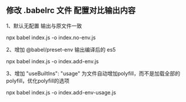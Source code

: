 ## 修改 .babelrc 文件 配置对比输出内容

1、默认无配置 输出与原文件一致

npx babel index.js -o index.no-env.js

2、增加 @babel/preset-env 输出编译后的 es5

npx babel index.js -o index.add-env.js

3、增加 "useBuiltIns": "usage" 为文件自动增加polyfill，而不是加载全部的polyfill，优化polyfill的选项

npx babel index.js -o index.add-env-usage.js

